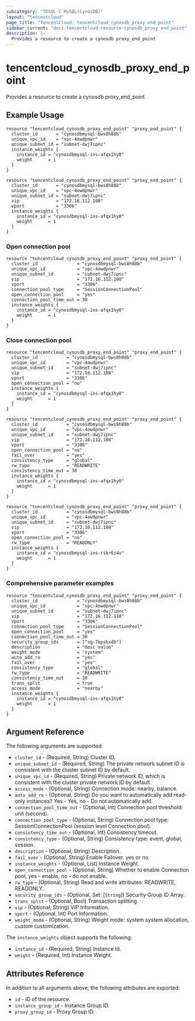 ```yaml
---
subcategory: "TDSQL-C MySQL(CynosDB)"
layout: "tencentcloud"
page_title: "TencentCloud: tencentcloud_cynosdb_proxy_end_point"
sidebar_current: "docs-tencentcloud-resource-cynosdb_proxy_end_point"
description: |-
  Provides a resource to create a cynosdb proxy_end_point
---
```


# tencentcloud_cynosdb_proxy_end_point

Provides a resource to create a cynosdb proxy_end_point

## Example Usage

```hcl
resource "tencentcloud_cynosdb_proxy_end_point" "proxy_end_point" {
  cluster_id       = "cynosdbmysql-bws8h88b"
  unique_vpc_id    = "vpc-4owdpnwr"
  unique_subnet_id = "subnet-dwj7ipnc"
  instance_weights {
    instance_id = "cynosdbmysql-ins-afqx1hy0"
    weight      = 1
  }
}
```



```hcl
resource "tencentcloud_cynosdb_proxy_end_point" "proxy_end_point" {
  cluster_id       = "cynosdbmysql-bws8h88b"
  unique_vpc_id    = "vpc-4owdpnwr"
  unique_subnet_id = "subnet-dwj7ipnc"
  vip              = "172.16.112.108"
  vport            = "3306"
  instance_weights {
    instance_id = "cynosdbmysql-ins-afqx1hy0"
    weight      = 1
  }
}
```

### Open connection pool

```hcl
resource "tencentcloud_cynosdb_proxy_end_point" "proxy_end_point" {
  cluster_id               = "cynosdbmysql-bws8h88b"
  unique_vpc_id            = "vpc-4owdpnwr"
  unique_subnet_id         = "subnet-dwj7ipnc"
  vip                      = "172.16.112.108"
  vport                    = "3306"
  connection_pool_type     = "SessionConnectionPool"
  open_connection_pool     = "yes"
  connection_pool_time_out = 30
  instance_weights {
    instance_id = "cynosdbmysql-ins-afqx1hy0"
    weight      = 1
  }
}
```

### Close connection pool

```hcl
resource "tencentcloud_cynosdb_proxy_end_point" "proxy_end_point" {
  cluster_id           = "cynosdbmysql-bws8h88b"
  unique_vpc_id        = "vpc-4owdpnwr"
  unique_subnet_id     = "subnet-dwj7ipnc"
  vip                  = "172.16.112.108"
  vport                = "3306"
  open_connection_pool = "no"
  instance_weights {
    instance_id = "cynosdbmysql-ins-afqx1hy0"
    weight      = 1
  }
}
```



```hcl
resource "tencentcloud_cynosdb_proxy_end_point" "proxy_end_point" {
  cluster_id           = "cynosdbmysql-bws8h88b"
  unique_vpc_id        = "vpc-4owdpnwr"
  unique_subnet_id     = "subnet-dwj7ipnc"
  vip                  = "172.16.112.108"
  vport                = "3306"
  open_connection_pool = "no"
  fail_over            = "yes"
  consistency_type     = "global"
  rw_type              = "READWRITE"
  consistency_time_out = 30
  instance_weights {
    instance_id = "cynosdbmysql-ins-afqx1hy0"
    weight      = 1
  }
}
```



```hcl
resource "tencentcloud_cynosdb_proxy_end_point" "proxy_end_point" {
  cluster_id           = "cynosdbmysql-bws8h88b"
  unique_vpc_id        = "vpc-4owdpnwr"
  unique_subnet_id     = "subnet-dwj7ipnc"
  vip                  = "172.16.112.108"
  vport                = "3306"
  open_connection_pool = "no"
  rw_type              = "READONLY"
  instance_weights {
    instance_id = "cynosdbmysql-ins-rikr6z4o"
    weight      = 1
  }
}
```

### Comprehensive parameter examples

```hcl
resource "tencentcloud_cynosdb_proxy_end_point" "proxy_end_point" {
  cluster_id               = "cynosdbmysql-bws8h88b"
  unique_vpc_id            = "vpc-4owdpnwr"
  unique_subnet_id         = "subnet-dwj7ipnc"
  vip                      = "172.16.112.118"
  vport                    = "3306"
  connection_pool_type     = "SessionConnectionPool"
  open_connection_pool     = "yes"
  connection_pool_time_out = 30
  security_group_ids       = ["sg-7kpsbxdb"]
  description              = "desc value"
  weight_mode              = "system"
  auto_add_ro              = "yes"
  fail_over                = "yes"
  consistency_type         = "global"
  rw_type                  = "READWRITE"
  consistency_time_out     = 30
  trans_split              = true
  access_mode              = "nearby"
  instance_weights {
    instance_id = "cynosdbmysql-ins-afqx1hy0"
    weight      = 1
  }
}
```

## Argument Reference

The following arguments are supported:

* `cluster_id` - (Required, String) Cluster ID.
* `unique_subnet_id` - (Required, String) The private network subnet ID is consistent with the cluster subnet ID by default.
* `unique_vpc_id` - (Required, String) Private network ID, which is consistent with the cluster private network ID by default.
* `access_mode` - (Optional, String) Connection mode: nearby, balance.
* `auto_add_ro` - (Optional, String) Do you want to automatically add read-only instances? Yes - Yes, no - Do not automatically add.
* `connection_pool_time_out` - (Optional, Int) Connection pool threshold: unit (second).
* `connection_pool_type` - (Optional, String) Connection pool type: SessionConnectionPool (session level Connection pool).
* `consistency_time_out` - (Optional, Int) Consistency timeout.
* `consistency_type` - (Optional, String) Consistency type: event, global, session.
* `description` - (Optional, String) Description.
* `fail_over` - (Optional, String) Enable Failover. yes or no.
* `instance_weights` - (Optional, List) Instance Weight.
* `open_connection_pool` - (Optional, String) Whether to enable Connection pool, yes - enable, no - do not enable.
* `rw_type` - (Optional, String) Read and write attributes: READWRITE, READONLY.
* `security_group_ids` - (Optional, Set: [`String`]) Security Group ID Array.
* `trans_split` - (Optional, Bool) Transaction splitting.
* `vip` - (Optional, String) VIP Information.
* `vport` - (Optional, Int) Port Information.
* `weight_mode` - (Optional, String) Weight mode: system system allocation, custom customization.

The `instance_weights` object supports the following:

* `instance_id` - (Required, String) Instance Id.
* `weight` - (Required, Int) Instance Weight.

## Attributes Reference

In addition to all arguments above, the following attributes are exported:

* `id` - ID of the resource.
* `instance_group_id` - Instance Group ID.
* `proxy_group_id` - Proxy Group ID.


